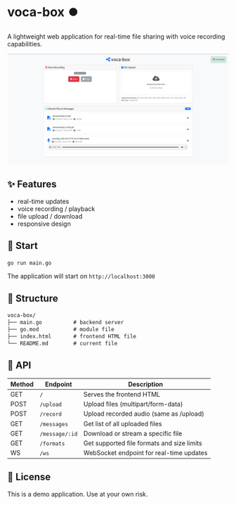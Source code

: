 # voca-box ⏺️

A lightweight web application for real-time file sharing with voice recording capabilities.

![cover](./docs/cover.png)

## ✨ Features

- real-time updates 
- voice recording / playback 
- file upload / download 
- responsive design

## 🚀 Start

```bash
go run main.go
```

The application will start on `http://localhost:3000`

## 📁 Structure

```
voca-box/
├── main.go          # backend server
├── go.mod           # module file
├── index.html       # frontend HTML file
└── README.md        # current file
```

## 📡 API

| Method | Endpoint       | Description                                |
|--------|----------------|--------------------------------------------|
| GET    | `/`            | Serves the frontend HTML                   |
| POST   | `/upload`      | Upload files (multipart/form-data)         |
| POST   | `/record`      | Upload recorded audio (same as /upload)    |
| GET    | `/messages`    | Get list of all uploaded files             |
| GET    | `/message/:id` | Download or stream a specific file         |
| GET    | `/formats`     | Get supported file formats and size limits |
| WS     | `/ws`          | WebSocket endpoint for real-time updates   |

## 📝 License

This is a demo application. Use at your own risk.
